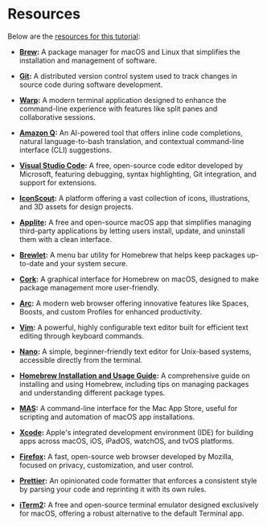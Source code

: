 # Resources

Below are the [resources for this tutorial](https://arc.net/folder/CBD438DD-6633-4348-84CF-38A878F8C3B0):

- **[Brew](https://brew.sh/):** A package manager for macOS and Linux that simplifies the installation and management of software.

- **[Git](https://git-scm.com/):** A distributed version control system used to track changes in source code during software development.

- **[Warp](https://www.warp.dev/):** A modern terminal application designed to enhance the command-line experience with features like split panes and collaborative sessions.

- **[Amazon Q](https://aws.amazon.com/q/developer/):** An AI-powered tool that offers inline code completions, natural language-to-bash translation, and contextual command-line interface (CLI) suggestions.

- **[Visual Studio Code](https://code.visualstudio.com/):** A free, open-source code editor developed by Microsoft, featuring debugging, syntax highlighting, Git integration, and support for extensions.

- **[IconScout](https://iconscout.com/):** A platform offering a vast collection of icons, illustrations, and 3D assets for design projects.

- **[Applite](https://aerolite.dev/applite):** A free and open-source macOS app that simplifies managing third-party applications by letting users install, update, and uninstall them with a clean interface.

- **[Brewlet](https://github.com/zkokaja/Brewlet):** A menu bar utility for Homebrew that helps keep packages up-to-date and your system secure.

- **[Cork](https://www.corkmac.app/):** A graphical interface for Homebrew on macOS, designed to make package management more user-friendly.

- **[Arc](https://arc.net/):** A modern web browser offering innovative features like Spaces, Boosts, and custom Profiles for enhanced productivity.

- **[Vim](https://www.vim.org/):** A powerful, highly configurable text editor built for efficient text editing through keyboard commands.

- **[Nano](https://www.nano-editor.org/):** A simple, beginner-friendly text editor for Unix-based systems, accessible directly from the terminal.

- **[Homebrew Installation and Usage Guide](https://dev.to/bello/homebrew-installation-and-usage-guide-5b6j):** A comprehensive guide on installing and using Homebrew, including tips on managing packages and understanding different package types.

- **[MAS](https://github.com/mas-cli/mas):** A command-line interface for the Mac App Store, useful for scripting and automation of macOS app installations.

- **[Xcode](https://developer.apple.com/xcode/):** Apple's integrated development environment (IDE) for building apps across macOS, iOS, iPadOS, watchOS, and tvOS platforms.

- **[Firefox](https://www.mozilla.org/en-US/firefox/):** A fast, open-source web browser developed by Mozilla, focused on privacy, customization, and user control.

- **[Prettier](https://prettier.io/):** An opinionated code formatter that enforces a consistent style by parsing your code and reprinting it with its own rules.

- **[iTerm2](https://iterm2.com/):** A free and open-source terminal emulator designed exclusively for macOS, offering a robust alternative to the default Terminal app.